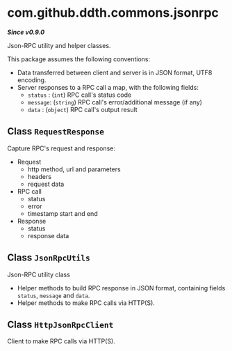 # com.github.ddth.commons.jsonrpc

***Since v0.9.0***

Json-RPC utility and helper classes.

This package assumes the following conventions:

- Data transferred between client and server is in JSON format, UTF8 encoding.
- Server responses to a RPC call a map, with the following fields:
  - `status` : (`int`) RPC call's status code
  - `message`: (`string`) RPC call's error/additional message (if any)
  - `data`   : (`object`) RPC call's output result

## Class `RequestResponse`

Capture RPC's request and response:

- Request
  - http method, url and parameters
  - headers
  - request data  
- RPC call
  - status
  - error
  - timestamp start and end
- Response
  - status
  - response data

## Class `JsonRpcUtils`

Json-RPC utility class

- Helper methods to build RPC response in JSON format, containing fields `status`, `message` and `data`.
- Helper methods to make RPC calls via HTTP(S).

## Class `HttpJsonRpcClient`

Client to make RPC calls via HTTP(S).
